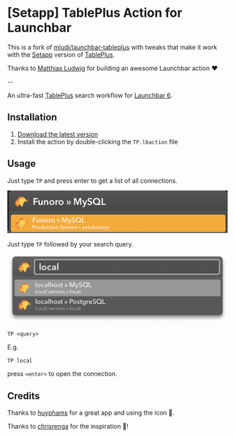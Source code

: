 # [Setapp] TablePlus Action for Launchbar

This is a fork of [mludi/launchbar-tableplus](https://github.com/mludi/launchbar-tableplus) with tweaks that make it work with the [Setapp](https://setapp.com) version of [TablePlus](https://tableplus.com).

Thanks to [Matthias Ludwig](https://github.com/mludi) for building an awesome Launchbar action ♥️

--

An ultra-fast [TablePlus](https://tableplus.io) search workflow for [Launchbar 6](https://www.obdev.at/products/launchbar/index.html).

## Installation

1. [Download the latest version](https://github.com/mludi/launchbar-tableplus/releases/latest)
2. Install the action by double-clicking the `TP.lbaction` file

## Usage

Just type `TP` and press enter to get a list of all connections.

![Screenshot](screenshot1.png)

Just type `TP` followed by your search query.

![Screenshot](screenshot2.png)

```
TP <query>
```

E.g.

```
TP local
```

press `<enter>` to open the connection.

## Credits

Thanks to [huyphams](https://github.com/huyphams) for a great app and using the icon 💙.

Thanks to [chrisrenga](https://github.com/chrisrenga/alfred-tableplus) for the inspiration 💙!
